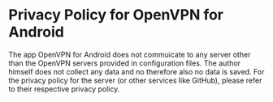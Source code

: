 Privacy Policy for OpenVPN for Android
=====================================

The app OpenVPN for Android does not commuicate to any server other than the
OpenVPN servers provided in configuration files. The author himself does not
collect any data and no therefore also no data is saved. For the privacy
policy for the server (or other services like GitHub), please refer to
their respective privacy policy.
